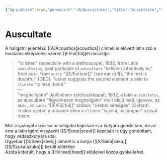 ```yaml
---
{"dg-publish":true,"permalink":"/A/Auscultate/","title":"Auscultate","tags":["Englishtexttranslated"],"created":"2023-11-12T05:48","updated":"2024-10-23T01:49"}
---
```



# Auscultate

A hallgatni jelentésű [[A/Acoustics\|acoustics]] címnél is elővett latin szó a hivatalos elképzelés szerint [[F/Fül\|fül]]ét mozdítja:  
> "to listen" (especially with a stethoscope), 1832, from Latin `auscultatus`, past participle of `auscultare` "to listen attentively to," from aus-, from `auris` "[[E/Ear\|ear]]" (see ear (n.1)); "the rest is doubtful" \[OED\]. Tucker suggests the second element is akin to `clinere` "to lean, bend."  
> —  
> "meghallgatni" (különösen sztetoszkóppal), 1832, a latin `auscultatus`, az auscultare "figyelmesen meghallgatni" múlt idejű mell. igeneve, az aus-, az `auris` "[[F/Fül\|fül]]" szóból; "a többi kétséges" \[Oxford\]. Tucker szerint a második elem a `clinere` "hajolni, hajlongani" szóval rokon.  

Már a spanyol `escuchar` = hallgatni kapcsán is a kutyára gondoltam, de az erre a latin igére visszavitt [[S/Scout\|scout]] kapcsán is úgy gondoltam, hogy vadászkutyára utal.  
Ugyebár [[S/Seek\|seek]] címnél is a kutya ([[S/Saka\|saka]], [[S/Szuka\|szuka]]) került előtérbe.  
Azóta kiderült, hogy a [[H/Heed\|heed]] elődeivel közös gyöke lehet.  